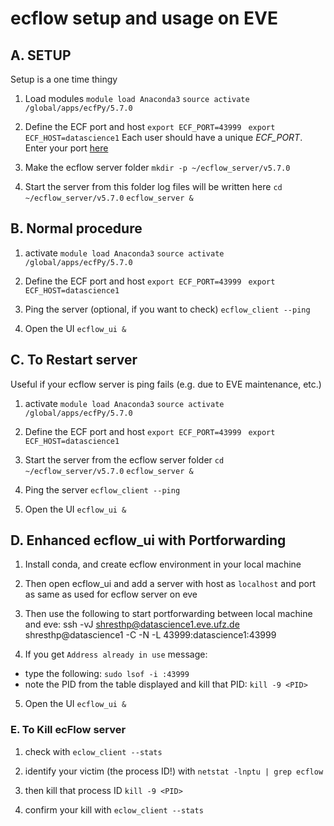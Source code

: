 # ecflow setup and usage on EVE


## **A. SETUP**
Setup is a one time thingy 

<!-- Old:
# Load conda
`module load Anaconda3/2020.07`

# create the conda env
`conda create -c conda-forge --name ecflow_env python=3.8.6`
By default, conda environments are stored in `~/.conda/envs/`

# activate
# `conda activate ecflow_env`

# install the dependencies
`conda install -c conda-forge f90nml sh ecflow` -->


1. Load modules
`module load Anaconda3`
`source activate /global/apps/ecfPy/5.7.0`


2. Define the ECF port and host
`export ECF_PORT=43999 `
`export ECF_HOST=datascience1`
Each user should have a unique *ECF_PORT*. Enter your port [here](https://git.ufz.de/chs/ecfpy/-/wikis/home)

3. Make the ecflow server folder
`mkdir -p ~/ecflow_server/v5.7.0`

4. Start the server from this folder
log files will be written here
`cd ~/ecflow_server/v5.7.0`
`ecflow_server &`



## **B. Normal procedure**

1. activate
`module load Anaconda3`
`source activate /global/apps/ecfPy/5.7.0`

2. Define the ECF port and host
`export ECF_PORT=43999 `
`export ECF_HOST=datascience1`

3. Ping the server (optional, if you want to check)
`ecflow_client --ping`

4. Open the UI
`ecflow_ui &`


## **C. To Restart server**
Useful if your ecflow server is ping fails (e.g. due to EVE maintenance, etc.) 

1. activate
`module load Anaconda3`
`source activate /global/apps/ecfPy/5.7.0`

2. Define the ECF port and host
`export ECF_PORT=43999 `
`export ECF_HOST=datascience1`

3. Start the server from the ecflow server folder
`cd ~/ecflow_server/v5.7.0`
`ecflow_server &`

4. Ping the server
`ecflow_client --ping`

5. Open the UI
`ecflow_ui &`


## **D. Enhanced ecflow_ui with Portforwarding**

1. Install conda, and create ecflow environment in your local machine

2. Then open ecflow_ui and add a server with host as `localhost` and port as same as used for ecflow server on eve

3. Then use the following to start portforwarding between local machine and eve:
ssh -vJ shresthp@datascience1.eve.ufz.de shresthp@datascience1 -C -N -L 43999:datascience1:43999

4. If you get `Address already in use` message:
- type the following:
`sudo lsof -i :43999`
- note the PID from the table displayed and kill that PID:
`kill -9 <PID>`

5. Open the UI
`ecflow_ui &`




### **E. To Kill ecFlow server**

1. check with
`eclow_client --stats`

2. identify your victim (the process ID!) with 
`netstat -lnptu | grep ecflow`

3. then kill that process ID
`kill -9 <PID>`

4. confirm your kill with
`eclow_client --stats`





